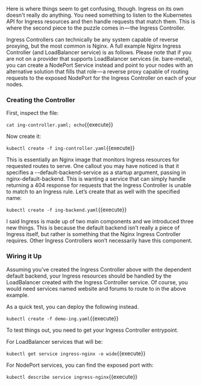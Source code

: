 Here is where things seem to get confusing, though. Ingress on its own doesn't really do anything. You need something to listen to the Kubernetes API for Ingress resources and then handle requests that match them. This is where the second piece to the puzzle comes in — the Ingress Controller.

Ingress Controllers can technically be any system capable of reverse proxying, but the most common is Nginx. A full example Nginx Ingress Controller (and LoadBalancer service) is as follows. Please note that if you are not on a provider that supports LoadBalancer services (ie. bare-metal), you can create a NodePort Service instead and point to your nodes with an alternative solution that fills that role — a reverse proxy capable of routing requests to the exposed NodePort for the Ingress Controller on each of your nodes.

### Creating the Controller

First, inspect the file:

`cat ing-controller.yaml; echo`{{execute}}

Now create it:

`kubectl create -f ing-controller.yaml`{{execute}}

This is essentially an Nginx image that monitors Ingress resources for requested routes to serve. One callout you may have noticed is that it specifies a --default-backend-service as a startup argument, passing in nginx-default-backend. This is wanting a service that can simply handle returning a 404 response for requests that the Ingress Controller is unable to match to an Ingress rule. Let’s create that as well with the specified name:

`kubectl create -f ing-backend.yaml`{{execute}}

I said Ingress is made up of two main components and we introduced three new things. This is because the default backend isn’t really a piece of Ingress itself, but rather is something that the Nginx Ingress Controller requires. Other Ingress Controllers won’t necessarily have this component.

### Wiring it Up

Assuming you’ve created the Ingress Controller above with the dependent default backend, your Ingress resources should be handled by the LoadBalancer created with the Ingress Controller service. Of course, you would need services named website and forums to route to in the above example.

As a quick test, you can deploy the following instead.

`kubectl create -f demo-ing.yaml`{{execute}}

To test things out, you need to get your Ingress Controller entrypoint.

For LoadBalancer services that will be:

`kubectl get service ingress-nginx -o wide`{{execute}}

For NodePort services, you can find the exposed port with:

`kubectl describe service ingress-nginx`{{execute}}